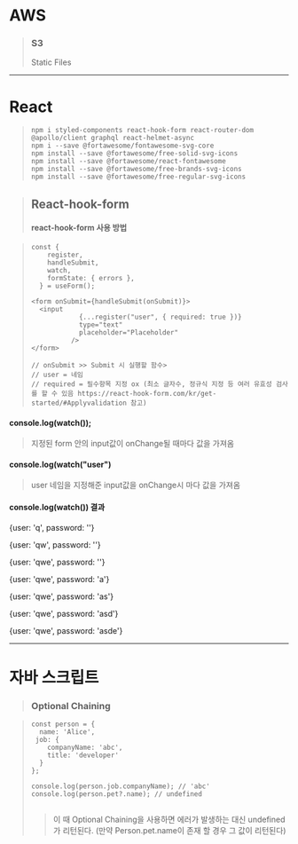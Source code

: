 # AWS

> ### S3
>Static Files

---


# React


> ```
> npm i styled-components react-hook-form react-router-dom @apollo/client graphql react-helmet-async
> npm i --save @fortawesome/fontawesome-svg-core
> npm install --save @fortawesome/free-solid-svg-icons
> npm install --save @fortawesome/react-fontawesome
> npm install --save @fortawesome/free-brands-svg-icons
> npm install --save @fortawesome/free-regular-svg-icons
> ```

> ## React-hook-form
> #### react-hook-form 사용 방법

> ```
> const {
>     register,
>     handleSubmit,
>     watch,
>     formState: { errors },
>   } = useForm();
> 
> <form onSubmit={handleSubmit(onSubmit)}>
>   <input
>             {...register("user", { required: true })}
>             type="text"
>             placeholder="Placeholder"
>           />
></form>
>
> // onSubmit >> Submit 시 실행할 함수>  
> // user = 네임
> // required = 필수항목 지정 ox (최소 글자수, 정규식 지정 등 여러 유효성 검사를 할 수 있음 https://react-hook-form.com/kr/get-started/#Applyvalidation 참고)




#### console.log(watch());
>지정된 form 안의 input값이 onChange될 때마다 값을 가져옴
#### console.log(watch("user")
>user 네임을 지정해준 input값을 onChange시 마다 값을 가져옴

#### console.log(watch()) 결과
{user: 'q', password: ''}

{user: 'qw', password: ''}

{user: 'qwe', password: ''}

{user: 'qwe', password: 'a'}

{user: 'qwe', password: 'as'}

{user: 'qwe', password: 'asd'}

{user: 'qwe', password: 'asde'}



---

# 자바 스크립트

> ### Optional Chaining

> ```
> const person = {
>   name: 'Alice',
>  job: {
>     companyName: 'abc',
>     title: 'developer'
>   }
> };
> 
> console.log(person.job.companyName); // 'abc'
> console.log(person.pet?.name); // undefined
>  
> ```
>>  이 때 Optional Chaining을 사용하면 에러가 발생하는 대신 undefined가 리턴된다. 
>>   (만약 Person.pet.name이 존재 할 경우 그 값이 리턴된다)
>>

